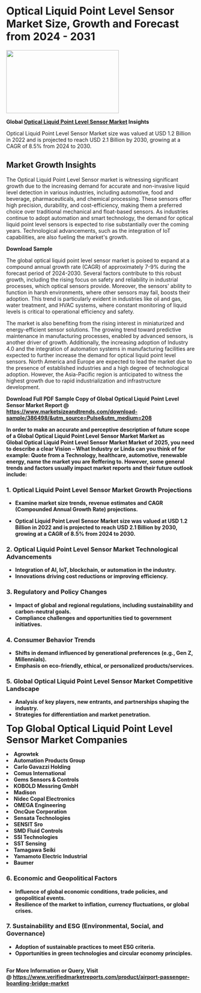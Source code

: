 <H1>Optical Liquid Point Level Sensor Market Size, Growth and Forecast from 2024 - 2031</H1><img class="aligncenter size-medium wp-image-584254" src="https://thirdeyenews.in/wp-content/uploads/2024/09/Global-Market-Research-300x168.jpeg" alt="" width="300" height="168" /><p><strong>Global&nbsp;<a href="https://www.marketsizeandtrends.com/download-sample/386498/&amp;utm_source=Pulse&amp;utm_medium=208">Optical Liquid Point Level Sensor Market</a> Insights</strong></p><p>Optical Liquid Point Level Sensor Market size was valued at USD 1.2 Billion in 2022 and is projected to reach USD 2.1 Billion by 2030, growing at a CAGR of 8.5% from 2024 to 2030.</p><p><h2>Market Growth Insights</h2> <p>The Optical Liquid Point Level Sensor market is witnessing significant growth due to the increasing demand for accurate and non-invasive liquid level detection in various industries, including automotive, food and beverage, pharmaceuticals, and chemical processing. These sensors offer high precision, durability, and cost-efficiency, making them a preferred choice over traditional mechanical and float-based sensors. As industries continue to adopt automation and smart technology, the demand for optical liquid point level sensors is expected to rise substantially over the coming years. Technological advancements, such as the integration of IoT capabilities, are also fueling the market's growth.</p> <p><strong>Download Sample</strong></p> <p>The global optical liquid point level sensor market is poised to expand at a compound annual growth rate (CAGR) of approximately 7-9% during the forecast period of 2024-2030. Several factors contribute to this robust growth, including the rising focus on safety and reliability in industrial processes, which optical sensors provide. Moreover, the sensors' ability to function in harsh environments, where other sensors may fail, boosts their adoption. This trend is particularly evident in industries like oil and gas, water treatment, and HVAC systems, where constant monitoring of liquid levels is critical to operational efficiency and safety.</p> <p>The market is also benefiting from the rising interest in miniaturized and energy-efficient sensor solutions. The growing trend toward predictive maintenance in manufacturing processes, enabled by advanced sensors, is another driver of growth. Additionally, the increasing adoption of Industry 4.0 and the integration of automation systems in manufacturing facilities are expected to further increase the demand for optical liquid point level sensors. North America and Europe are expected to lead the market due to the presence of established industries and a high degree of technological adoption. However, the Asia-Pacific region is anticipated to witness the highest growth due to rapid industrialization and infrastructure development.</p> <p><strong></p><p><span class=""><strong>Download Full PDF Sample Copy of Global Optical Liquid Point Level Sensor Market Report</strong> @ <a href="https://www.marketsizeandtrends.com/download-sample/386498/&amp;utm_source=Pulse&amp;utm_medium=208" target="_blank">https://www.marketsizeandtrends.com/download-sample/386498/&amp;utm_source=Pulse&amp;utm_medium=208</a></span></p><p>In order to make an accurate and perceptive description of future scope of a Global&nbsp;Optical Liquid Point Level Sensor Market Market as Global&nbsp;Optical Liquid Point Level Sensor Market Market of 2025, you need to describe a clear Vision &ndash; What Industry or Linda can you think of for example: Quote from a Technology, healthcare, automotive, renewable energy, name the market you are Reffering to. However, some general trends and factors usually impact market reports and their future outlook include:</p><h3>1.&nbsp;<strong>Optical Liquid Point Level Sensor Market Growth Projections</strong></h3><ul><li>Examine market size trends, revenue estimates and CAGR (Compounded Annual Growth Rate) projections.</li><li><p>Optical Liquid Point Level Sensor Market size was valued at USD 1.2 Billion in 2022 and is projected to reach USD 2.1 Billion by 2030, growing at a CAGR of 8.5% from 2024 to 2030.</p></li></ul><h3>2.&nbsp;<strong>Optical Liquid Point Level Sensor Market Technological Advancements</strong></h3><ul><li>Integration of AI, IoT, blockchain, or automation in the industry.</li><li>Innovations driving cost reductions or improving efficiency.</li></ul><h3>3.&nbsp;<strong>Regulatory and Policy Changes</strong></h3><ul><li>Impact of global and regional regulations, including sustainability and carbon-neutral goals.</li><li>Compliance challenges and opportunities tied to government initiatives.</li></ul><h3>4.&nbsp;<strong>Consumer Behavior Trends</strong></h3><ul><li>Shifts in demand influenced by generational preferences (e.g., Gen Z, Millennials).</li><li>Emphasis on eco-friendly, ethical, or personalized products/services.</li></ul><h3>5.&nbsp;<strong>Global Optical Liquid Point Level Sensor Market Competitive Landscape</strong></h3><ul><li>Analysis of key players, new entrants, and partnerships shaping the industry.</li><li>Strategies for differentiation and market penetration.</li></ul><p data-pm-slice="1 1 []"><span style="color: inherit; font-family: inherit; font-size: 25px;">Top Global Optical Liquid Point Level Sensor Market Companies</span></p><div class="" data-test-id=""><p><li>Agrowtek</li><li> Automation Products Group</li><li> Carlo Gavazzi Holding</li><li> Comus International</li><li> Gems Sensors & Controls</li><li> KOBOLD Messring GmbH</li><li> Madison</li><li> Nidec Copal Electronics</li><li> OMEGA Engineering</li><li> OncQue Corporation</li><li> Sensata Technologies</li><li> SENSIT Sro</li><li> SMD Fluid Controls</li><li> SSI Technologies</li><li> SST Sensing</li><li> Tamagawa Seiki</li><li> Yamamoto Electric Industrial</li><li> Baumer</li></p></div><h3>6.&nbsp;<strong>Economic and Geopolitical Factors</strong></h3><ul><li>Influence of global economic conditions, trade policies, and geopolitical events.</li><li>Resilience of the market to inflation, currency fluctuations, or global crises.</li></ul><h3>7.&nbsp;<strong>Sustainability and ESG (Environmental, Social, and Governance)</strong></h3><ul><li>Adoption of sustainable practices to meet ESG criteria.</li><li>Opportunities in green technologies and circular economy principles.</li></ul><h2><strong style="font-size: 14px;">For More Information or Query, Visit @&nbsp;</strong><a style="background-color: #ffffff; font-size: 14px;" href="https://www.marketsizeandtrends.com/report/optical-liquid-point-level-sensor-market/" target="_blank">https://www.verifiedmarketreports.com/product/airport-passenger-boarding-bridge-market</a></h2>
